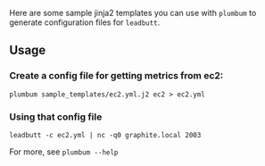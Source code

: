 Here are some sample jinja2 templates you can use with `plumbum` to generate
configuration files for `leadbutt`.


Usage
-----

### Create a config file for getting metrics from ec2:

    plumbum sample_templates/ec2.yml.j2 ec2 > ec2.yml

### Using that config file

    leadbutt -c ec2.yml | nc -q0 graphite.local 2003


For more, see `plumbum --help`

